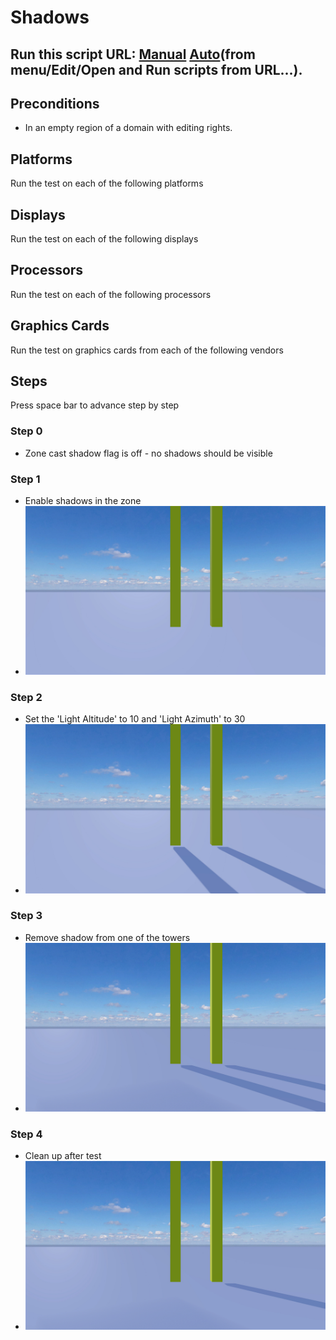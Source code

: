 # Shadows
## Run this script URL: [Manual](./test.js?raw=true)   [Auto](./testAuto.js?raw=true)(from menu/Edit/Open and Run scripts from URL...).

## Preconditions
- In an empty region of a domain with editing rights.

## Platforms
Run the test on each of the following platforms
## Displays
Run the test on each of the following displays
## Processors
Run the test on each of the following processors
## Graphics Cards
Run the test on graphics cards from each of the following vendors
## Steps
Press space bar to advance step by step

### Step 0
- Zone cast shadow flag is off - no shadows should be visible
### Step 1
- Enable shadows in the zone
- ![](./ExpectedImage_00000.png)
### Step 2
- Set the 'Light Altitude' to 10 and 'Light Azimuth' to 30
- ![](./ExpectedImage_00001.png)
### Step 3
- Remove shadow from one of the towers
- ![](./ExpectedImage_00002.png)
### Step 4
- Clean up after test
- ![](./ExpectedImage_00003.png)
